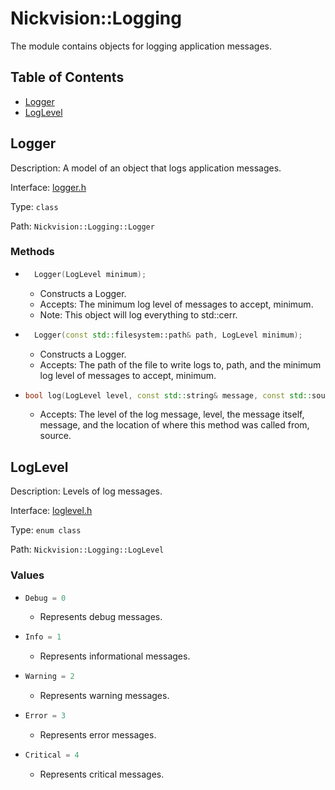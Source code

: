 # Nickvision::Logging

The module contains objects for logging application messages.

## Table of Contents
- [Logger](#logger)
- [LogLevel](#loglevel)

## Logger
Description: A model of an object that logs application messages.

Interface: [logger.h](/include/logging/logger.h)

Type: `class`

Path: `Nickvision::Logging::Logger`

### Methods
- ```cpp
    Logger(LogLevel minimum);
  ```
    - Constructs a Logger.
    - Accepts: The minimum log level of messages to accept, minimum.
    - Note: This object will log everything to std::cerr.
- ```cpp
    Logger(const std::filesystem::path& path, LogLevel minimum);
  ```
    - Constructs a Logger.
    - Accepts: The path of the file to write logs to, path, and the minimum log level of messages to accept, minimum.
- ```cpp
  bool log(LogLevel level, const std::string& message, const std::source_location& source) const
  ```
	- Accepts: The level of the log message, level, the message itself, message, and the location of where this method was called from, source.

## LogLevel
Description: Levels of log messages.

Interface: [loglevel.h](/include/logging/loglevel.h)

Type: `enum class`

Path: `Nickvision::Logging::LogLevel`

### Values
- ```cpp
  Debug = 0
  ```
    - Represents debug messages.
- ```cpp
  Info = 1
  ```
    - Represents informational messages.
- ```cpp
  Warning = 2
  ```
    - Represents warning messages.
- ```cpp
  Error = 3
  ```
    - Represents error messages.
- ```cpp
  Critical = 4
  ```
    - Represents critical messages.